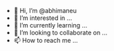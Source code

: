 - 👋 Hi, I’m @abhimaneu
- 👀 I’m interested in ...
- 🌱 I’m currently learning ...
- 💞️ I’m looking to collaborate on ...
- 📫 How to reach me ...

<!---
abhimaneu/abhimaneu is a ✨ special ✨ repository because its `README.md` (this file) appears on your GitHub profile.
You can click the Preview link to take a look at your changes.
--->
